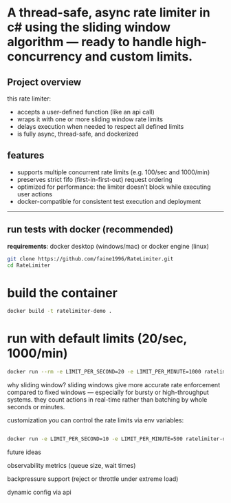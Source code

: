 
# A thread-safe, async rate limiter in c# using the sliding window algorithm — ready to handle high-concurrency and custom limits.

## Project overview

this rate limiter:

- accepts a user-defined function (like an api call)  
- wraps it with one or more sliding window rate limits  
- delays execution when needed to respect all defined limits  
- is fully async, thread-safe, and dockerized  

## features

- supports multiple concurrent rate limits (e.g. 100/sec and 1000/min)  
- preserves strict fifo (first-in-first-out) request ordering  
- optimized for performance: the limiter doesn’t block while executing user actions  
- docker-compatible for consistent test execution and deployment  

---

## run tests with docker (recommended)

**requirements**: docker desktop (windows/mac) or docker engine (linux)

```bash
git clone https://github.com/faine1996/RateLimiter.git
cd RateLimiter
```
# build the container
```bash
docker build -t ratelimiter-demo .
```
# run with default limits (20/sec, 1000/min)
```bash
docker run --rm -e LIMIT_PER_SECOND=20 -e LIMIT_PER_MINUTE=1000 ratelimiter-demo
```

why sliding window?
sliding windows give more accurate rate enforcement compared to fixed windows — especially for bursty or high-throughput systems.
they count actions in real-time rather than batching by whole seconds or minutes.

customization
you can control the rate limits via env variables:

```bash

docker run -e LIMIT_PER_SECOND=10 -e LIMIT_PER_MINUTE=500 ratelimiter-demo
```

future ideas

observability metrics (queue size, wait times)

backpressure support (reject or throttle under extreme load)

dynamic config via api